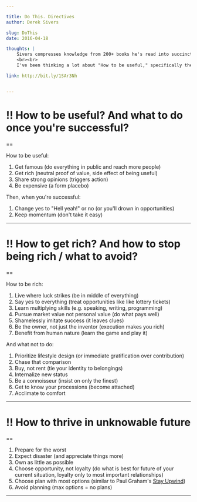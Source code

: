```yaml
---

title: Do This. Directives
author: Derek Sivers

slug: DoThis
date: 2016-04-18

thoughts: |
    Sivers compresses knowledge from 200+ books he's read into succinct and actionable advice. 
    <br><br>
    I've been thinking a lot about "How to be useful," specifically the idea of sharing everything that you can in public. Siver's definitely exemplifies this in his blog, and it's an idea I also want to model in mine.

link: http://bit.ly/1SAr3Nh


---
```



# !! How to be useful? And what to do once you're successful? 

==

How to be useful: 

1. Get famous (do everything in public and reach more people)
2. Get rich (neutral proof of value, side effect of being useful)
3. Share strong opinions (triggers action)
4. Be expensive (a form placebo)

Then, when you're successful: 

1. Change yes to "Hell yeah!" or no (or you'll drown in opportunities)
2. Keep momentum (don't take it easy)


---

# !! How to get rich? And how to stop being rich / what to avoid? 

== 

How to be rich: 

1. Live where luck strikes (be in middle of everything)
2. Say yes to everything (treat opportunities like like lottery tickets)
3. Learn multiplying skills (e.g. speaking, writing, programming)
4. Pursue market value not personal value (do what pays well)
5. Shamelessly imitate success (it leaves clues)
6. Be the owner, not just the inventor (execution makes you rich)
7. Benefit from human nature (learn the game and play it)

And what not to do:

1. Prioritize lifestyle design (or immediate gratification over contribution)
2. Chase that comparison
3. Buy, not rent (tie your identity to belongings)
4. Internalize new status 
5. Be a connoisseur (insist on only the finest)
6. Get to know your processions (become attached)
7. Acclimate to comfort 


---

# !! How to thrive in unknowable future

==

1. Prepare for the worst 
2. Expect disaster (and appreciate things more)
3. Own as little as possible
4. Choose opportunity, not loyalty (do what is best for future of your current situation, loyalty only to most important relationships)
5. Choose plan with most options (similar to 
Paul Graham's [Stay Upwind](/StayUpwind))
6. Avoid planning (max options = no plans)

---


